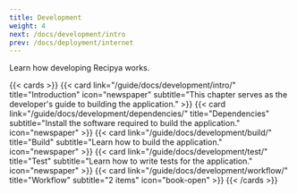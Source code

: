 ```yaml
---
title: Development
weight: 4
next: /docs/development/intro
prev: /docs/deployment/internet
---
```


Learn how developing Recipya works.

{{< cards >}}
    {{< card link="/guide/docs/development/intro/"
             title="Introduction"
             icon="newspaper"
             subtitle="This chapter serves as the developer's guide to building the application." >}}
    {{< card link="/guide/docs/development/dependencies/"
             title="Dependencies"
             subtitle="Install the software required to build the application."
             icon="newspaper" >}}
    {{< card link="/guide/docs/development/build/"
             title="Build"
             subtitle="Learn how to build the application."
             icon="newspaper" >}}
    {{< card link="/guide/docs/development/test/"
             title="Test"
             subtitle="Learn how to write tests for the application."
             icon="newspaper" >}}
    {{< card link="/guide/docs/development/workflow/"
             title="Workflow"
             subtitle="2 items"
             icon="book-open" >}}
{{< /cards >}}
